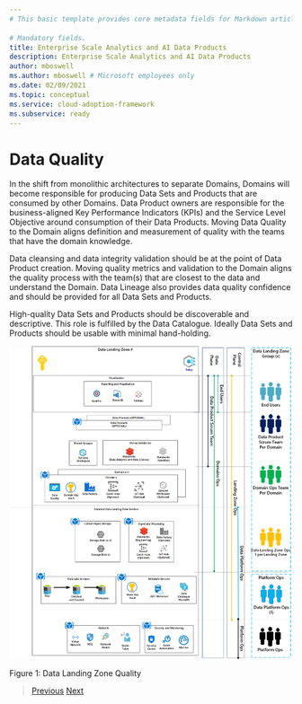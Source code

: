 ```yaml
---
# This basic template provides core metadata fields for Markdown articles on docs.microsoft.com.

# Mandatory fields.
title: Enterprise Scale Analytics and AI Data Products
description: Enterprise Scale Analytics and AI Data Products
author: mboswell
ms.author: mboswell # Microsoft employees only
ms.date: 02/09/2021
ms.topic: conceptual
ms.service: cloud-adoption-framework
ms.subservice: ready
---
```

# Data Quality

In the shift from monolithic architectures to separate Domains, Domains will become responsible for producing Data Sets and Products that are consumed by other Domains. Data Product owners are responsible for the business-aligned Key Performance Indicators (KPIs) and the Service Level Objective around consumption of their Data Products. Moving Data Quality to the Domain aligns definition and measurement of quality with the teams that have the domain knowledge.

Data cleansing and data integrity validation should be at the point of Data Product creation. Moving quality metrics and validation to the Domain aligns the quality process with the team(s) that are closest to the data and understand the Domain. Data Lineage also provides data quality confidence and should be provided for all Data Sets and Products.

High-quality Data Sets and Products should be discoverable and descriptive. This role is fulfilled by the Data Catalogue. Ideally Data Sets and Products should be usable with minimal hand-holding.

![Data Landing Zone Quality](../images/datalandingzonequality.png)

Figure 1: Data Landing Zone Quality

>[Previous](06-dataproducts.md)
>[Next](../04-ingestion/01-overview.md)
